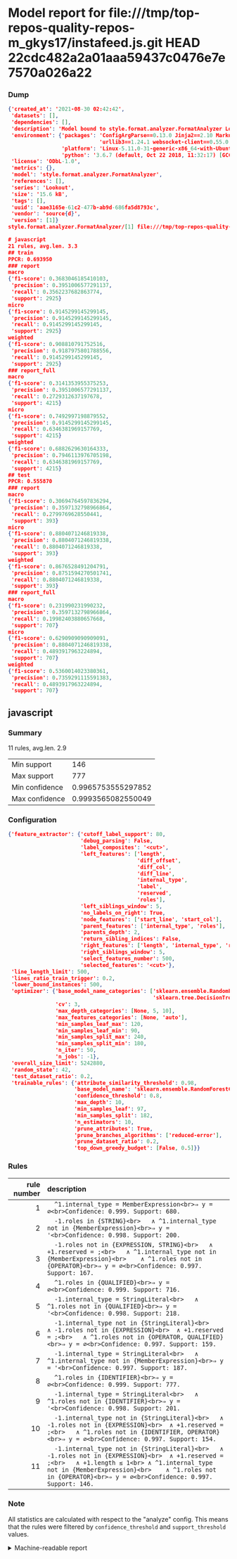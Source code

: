 # Model report for file:///tmp/top-repos-quality-repos-m_gkys17/instafeed.js.git HEAD 22cdc482a2a01aaa59437c0476e7e7570a026a22

### Dump

```json
{'created_at': '2021-08-30 02:42:42',
 'datasets': [],
 'dependencies': [],
 'description': 'Model bound to style.format.analyzer.FormatAnalyzer Lookout analyzer.',
 'environment': {'packages': 'ConfigArgParse==0.13.0 Jinja2==2.10 MarkupSafe==1.1.1 PyStemmer==1.3.0 PyYAML==5.1 Pympler==0.5 SQLAlchemy==1.2.10 SQLAlchemy-Utils==0.33.3 asdf==2.3.2 bblfsh==2.12.7 boto==2.49.0 boto3==1.9.130 botocore==1.12.130 cachetools==2.0.1 certifi==2019.3.9 chardet==3.0.4 clint==0.5.1 docker==3.7.0 docker-pycreds==0.4.0 dulwich==0.19.11 grpcio==1.19.0 grpcio-tools==1.19.0 humanfriendly==4.16.1 humanize==0.5.1 idna==2.8 jmespath==0.9.4 jsonschema==2.6.0 lookout-sdk==0.4.1 lookout-sdk-ml==0.19.0 lookout-style==0.2.0 lz4==2.1.6 modelforge==0.12.1 numpy==1.16.2 packaging==19.0 pandas==0.22.0 pip==19.0.3 protobuf==3.7.0 psycopg2-binary==2.7.5 pygtrie==2.3 pyparsing==2.3.1 python-dateutil==2.8.0 python-igraph==0.7.1.post6 pytz==2019.1 requests==2.21.0 requirements-parser==0.2.0 scikit-learn==0.20.1 scikit-optimize==0.5.2 scipy==1.2.1 semantic-version==2.6.0 setuptools==40.8.0 six==1.12.0 smart-open==1.8.1 sourced-ml==0.8.2 spdx==2.5.0 stringcase==1.2.0 tabulate==0.8.2 tqdm==4.31.1 '
                             'urllib3==1.24.1 websocket-client==0.55.0 xxhash==1.3.0',
                 'platform': 'Linux-5.11.0-31-generic-x86_64-with-Ubuntu-18.04-bionic',
                 'python': '3.6.7 (default, Oct 22 2018, 11:32:17) [GCC 8.2.0]'},
 'license': 'ODbL-1.0',
 'metrics': {},
 'model': 'style.format.analyzer.FormatAnalyzer',
 'references': [],
 'series': 'Lookout',
 'size': '15.6 kB',
 'tags': [],
 'uuid': 'aae3165e-61c2-477b-ab9d-686fa5d8793c',
 'vendor': 'source{d}',
 'version': [1]}
style.format.analyzer.FormatAnalyzer/[1] file:///tmp/top-repos-quality-repos-m_gkys17/instafeed.js.git 22cdc482a2a01aaa59437c0476e7e7570a026a22

# javascript
21 rules, avg.len. 3.3
## train
PPCR: 0.693950
### report
macro
{'f1-score': 0.3683046185410103,
 'precision': 0.3951006577291137,
 'recall': 0.3562237682863774,
 'support': 2925}
micro
{'f1-score': 0.9145299145299145,
 'precision': 0.9145299145299145,
 'recall': 0.9145299145299145,
 'support': 2925}
weighted
{'f1-score': 0.908810791752516,
 'precision': 0.9187975801788556,
 'recall': 0.9145299145299145,
 'support': 2925}
### report_full
macro
{'f1-score': 0.3141353955375253,
 'precision': 0.3951006577291137,
 'recall': 0.2729312637197678,
 'support': 4215}
micro
{'f1-score': 0.7492997198879552,
 'precision': 0.9145299145299145,
 'recall': 0.6346381969157769,
 'support': 4215}
weighted
{'f1-score': 0.6882629630164333,
 'precision': 0.7946113976705198,
 'recall': 0.6346381969157769,
 'support': 4215}
## test
PPCR: 0.555870
### report
macro
{'f1-score': 0.30694764597836294,
 'precision': 0.3597132798966864,
 'recall': 0.2799769628550441,
 'support': 393}
micro
{'f1-score': 0.8804071246819338,
 'precision': 0.8804071246819338,
 'recall': 0.8804071246819338,
 'support': 393}
weighted
{'f1-score': 0.8676528491204791,
 'precision': 0.8751594270501741,
 'recall': 0.8804071246819338,
 'support': 393}
### report_full
macro
{'f1-score': 0.231990231990232,
 'precision': 0.3597132798966864,
 'recall': 0.19982403880657668,
 'support': 707}
micro
{'f1-score': 0.6290909090909091,
 'precision': 0.8804071246819338,
 'recall': 0.4893917963224894,
 'support': 707}
weighted
{'f1-score': 0.5360014023380361,
 'precision': 0.7359291115591383,
 'recall': 0.4893917963224894,
 'support': 707}
```

## javascript
### Summary
11 rules, avg.len. 2.9

| | |
|-|-|
|Min support|146|
|Max support|777|
|Min confidence|0.9965753555297852|
|Max confidence|0.9993565082550049|

### Configuration

```json
{'feature_extractor': {'cutoff_label_support': 80,
                       'debug_parsing': False,
                       'label_composites': '<cut>',
                       'left_features': ['length',
                                         'diff_offset',
                                         'diff_col',
                                         'diff_line',
                                         'internal_type',
                                         'label',
                                         'reserved',
                                         'roles'],
                       'left_siblings_window': 5,
                       'no_labels_on_right': True,
                       'node_features': ['start_line', 'start_col'],
                       'parent_features': ['internal_type', 'roles'],
                       'parents_depth': 2,
                       'return_sibling_indices': False,
                       'right_features': ['length', 'internal_type', 'reserved', 'roles'],
                       'right_siblings_window': 5,
                       'select_features_number': 500,
                       'selected_features': '<cut>'},
 'line_length_limit': 500,
 'lines_ratio_train_trigger': 0.2,
 'lower_bound_instances': 500,
 'optimizer': {'base_model_name_categories': ['sklearn.ensemble.RandomForestClassifier',
                                              'sklearn.tree.DecisionTreeClassifier'],
               'cv': 3,
               'max_depth_categories': [None, 5, 10],
               'max_features_categories': [None, 'auto'],
               'min_samples_leaf_max': 120,
               'min_samples_leaf_min': 90,
               'min_samples_split_max': 240,
               'min_samples_split_min': 180,
               'n_iter': 50,
               'n_jobs': -1},
 'overall_size_limit': 5242880,
 'random_state': 42,
 'test_dataset_ratio': 0.2,
 'trainable_rules': {'attribute_similarity_threshold': 0.98,
                     'base_model_name': 'sklearn.ensemble.RandomForestClassifier',
                     'confidence_threshold': 0.8,
                     'max_depth': 10,
                     'min_samples_leaf': 97,
                     'min_samples_split': 182,
                     'n_estimators': 10,
                     'prune_attributes': True,
                     'prune_branches_algorithms': ['reduced-error'],
                     'prune_dataset_ratio': 0.2,
                     'top_down_greedy_budget': [False, 0.5]}}
```

### Rules

| rule number | description |
|----:|:-----|
| 1 | `  ^1.internal_type = MemberExpression<br>⇒ y = ∅<br>Confidence: 0.999. Support: 680.` |
| 2 | `  -1.roles in {STRING}<br>	∧ ^1.internal_type not in {MemberExpression}<br>⇒ y = '<br>Confidence: 0.998. Support: 200.` |
| 3 | `  -1.roles not in {EXPRESSION, STRING}<br>	∧ +1.reserved = ;<br>	∧ ^1.internal_type not in {MemberExpression}<br>	∧ ^1.roles not in {OPERATOR}<br>⇒ y = ∅<br>Confidence: 0.997. Support: 167.` |
| 4 | `  ^1.roles in {QUALIFIED}<br>⇒ y = ∅<br>Confidence: 0.999. Support: 716.` |
| 5 | `  -1.internal_type = StringLiteral<br>	∧ ^1.roles not in {QUALIFIED}<br>⇒ y = '<br>Confidence: 0.998. Support: 218.` |
| 6 | `  -1.internal_type not in {StringLiteral}<br>	∧ -1.roles not in {EXPRESSION}<br>	∧ +1.reserved = ;<br>	∧ ^1.roles not in {OPERATOR, QUALIFIED}<br>⇒ y = ∅<br>Confidence: 0.997. Support: 159.` |
| 7 | `  -1.internal_type = StringLiteral<br>	∧ ^1.internal_type not in {MemberExpression}<br>⇒ y = '<br>Confidence: 0.997. Support: 187.` |
| 8 | `  ^1.roles in {IDENTIFIER}<br>⇒ y = ∅<br>Confidence: 0.999. Support: 777.` |
| 9 | `  -1.internal_type = StringLiteral<br>	∧ ^1.roles not in {IDENTIFIER}<br>⇒ y = '<br>Confidence: 0.998. Support: 201.` |
| 10 | `  -1.internal_type not in {StringLiteral}<br>	∧ -1.roles not in {EXPRESSION}<br>	∧ +1.reserved = ;<br>	∧ ^1.roles not in {IDENTIFIER, OPERATOR}<br>⇒ y = ∅<br>Confidence: 0.997. Support: 154.` |
| 11 | `  -1.internal_type not in {StringLiteral}<br>	∧ -1.roles not in {EXPRESSION}<br>	∧ +1.reserved = ;<br>	∧ +1.length ≤ 1<br>	∧ ^1.internal_type not in {MemberExpression}<br>	∧ ^1.roles not in {OPERATOR}<br>⇒ y = ∅<br>Confidence: 0.997. Support: 146.` |

### Note
All statistics are calculated with respect to the "analyze" config. This means that the rules were filtered by
`confidence_threshold` and `support_threshold` values.

<details>
    <summary>Machine-readable report</summary>
```json
{"javascript": {"avg_rule_len": 2.909090909090909, "max_conf": 0.9993565082550049, "max_support": 777, "min_conf": 0.9965753555297852, "min_support": 146, "num_rules": 11}}
```
</details>
